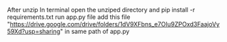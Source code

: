 After unzip
In terminal open the unziped directory and pip install -r requirements.txt
run app.py file
add this file "https://drive.google.com/drive/folders/1dV9XFbns_e7OIu9ZPOxd3FaajoVy59Xd?usp=sharing" in same path of app.py
